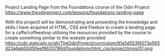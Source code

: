 Project Landing Page from the Foundations course of the Odin Project: https://www.theodinproject.com/lessons/foundations-landing-page 

With this projectI will be demonstrating and presenting the knowledge and skills I have acquired of HTML, CSS and Flexbox to create a landing page for a caffe/coffeeshop utilising the resources provided by the course to create something similar to the website provided: https://cdn.statically.io/gh/TheOdinProject/curriculum/81a5d553f4073e593d23a6ab00d50eef8620796d/foundations/html_css/project/imgs/01.png 
